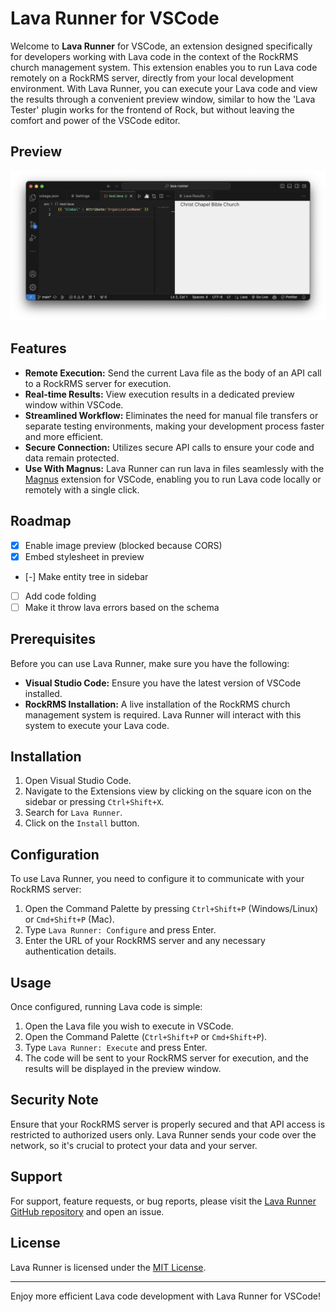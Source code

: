 # Lava Runner for VSCode

Welcome to **Lava Runner** for VSCode, an extension designed specifically for developers working with Lava code in the context of the RockRMS church management system. This extension enables you to run Lava code remotely on a RockRMS server, directly from your local development environment. With Lava Runner, you can execute your Lava code and view the results through a convenient preview window, similar to how the 'Lava Tester' plugin works for the frontend of Rock, but without leaving the comfort and power of the VSCode editor.

## Preview 
![](https://raw.githubusercontent.com/pbassham/lava-runner/master/images/preview-vars.png)


## Features

- **Remote Execution:** Send the current Lava file as the body of an API call to a RockRMS server for execution.
- **Real-time Results:** View execution results in a dedicated preview window within VSCode.
- **Streamlined Workflow:** Eliminates the need for manual file transfers or separate testing environments, making your development process faster and more efficient.
- **Secure Connection:** Utilizes secure API calls to ensure your code and data remain protected.
- **Use With Magnus:** Lava Runner can run lava in files seamlessly with the [Magnus](https://github.com/Triumph-Tech/magnus-vscode) extension for VSCode, enabling you to run Lava code locally or remotely with a single click.

## Roadmap
- [x] Enable image preview (blocked because CORS)
- [x] Embed stylesheet in preview
- [-] Make entity tree in sidebar
- [ ] Add code folding
- [ ] Make it throw lava errors based on the schema

## Prerequisites

Before you can use Lava Runner, make sure you have the following:

- **Visual Studio Code:** Ensure you have the latest version of VSCode installed.
- **RockRMS Installation:** A live installation of the RockRMS church management system is required. Lava Runner will interact with this system to execute your Lava code.

## Installation

1. Open Visual Studio Code.
2. Navigate to the Extensions view by clicking on the square icon on the sidebar or pressing `Ctrl+Shift+X`.
3. Search for `Lava Runner`.
4. Click on the `Install` button.

## Configuration

To use Lava Runner, you need to configure it to communicate with your RockRMS server:

1. Open the Command Palette by pressing `Ctrl+Shift+P` (Windows/Linux) or `Cmd+Shift+P` (Mac).
2. Type `Lava Runner: Configure` and press Enter.
3. Enter the URL of your RockRMS server and any necessary authentication details.

## Usage

Once configured, running Lava code is simple:

1. Open the Lava file you wish to execute in VSCode.
2. Open the Command Palette (`Ctrl+Shift+P` or `Cmd+Shift+P`).
3. Type `Lava Runner: Execute` and press Enter.
4. The code will be sent to your RockRMS server for execution, and the results will be displayed in the preview window.

## Security Note

Ensure that your RockRMS server is properly secured and that API access is restricted to authorized users only. Lava Runner sends your code over the network, so it's crucial to protect your data and your server.

## Support

For support, feature requests, or bug reports, please visit the [Lava Runner GitHub repository](https://github.com/pbassham/lava-runner) and open an issue.

## License

Lava Runner is licensed under the [MIT License](https://opensource.org/licenses/MIT).

---

Enjoy more efficient Lava code development with Lava Runner for VSCode!